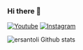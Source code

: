 ### Hi there 👋

[![Youtube](https://img.shields.io/badge/YouTube-FF0000?style=for-the-badge&logo=youtube&logoColor=white)](https://www.youtube.com/channel/UCMZdETpzm8bt67XZ9DwPc2w)
[![Instagram](https://img.shields.io/badge/Instagram-E4405F?style=for-the-badge&logo=instagram&logoColor=white)](https://www.instagram.com/razz_code/)

![ersantoli Github stats](https://github-readme-stats.vercel.app/api?username=ersantoli&show_icons=true&theme=radical)
